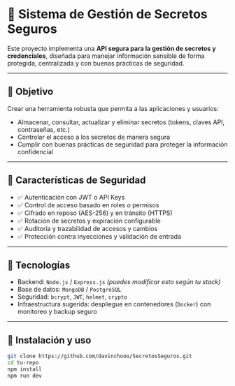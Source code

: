 # 🔐 Sistema de Gestión de Secretos Seguros

Este proyecto implementa una **API segura para la gestión de secretos y credenciales**, diseñada para manejar información sensible de forma protegida, centralizada y con buenas prácticas de seguridad.

---

## 🎯 Objetivo

Crear una herramienta robusta que permita a las aplicaciones y usuarios:

- Almacenar, consultar, actualizar y eliminar secretos (tokens, claves API, contraseñas, etc.)
- Controlar el acceso a los secretos de manera segura
- Cumplir con buenas prácticas de seguridad para proteger la información confidencial

---

## 🔐 Características de Seguridad

- ✅ Autenticación con JWT o API Keys
- ✅ Control de acceso basado en roles o permisos
- ✅ Cifrado en reposo (AES-256) y en tránsito (HTTPS)
- ✅ Rotación de secretos y expiración configurable
- ✅ Auditoría y trazabilidad de accesos y cambios
- ✅ Protección contra inyecciones y validación de entrada

---

## 🧰 Tecnologías

- Backend: `Node.js` / `Express.js` *(puedes modificar esto según tu stack)*
- Base de datos: `MongoDB` / `PostgreSQL`
- Seguridad: `bcrypt`, `JWT`, `helmet`, `crypto`
- Infraestructura sugerida: despliegue en contenedores (`Docker`) con monitoreo y backup seguro

---

## 🚀 Instalación y uso

```bash
git clone https://github.com/davinchooo/SecretosSeguros.git
cd tu-repo
npm install
npm run dev
